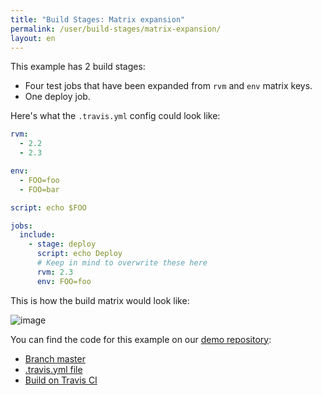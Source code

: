 ```yaml
---
title: "Build Stages: Matrix expansion"
permalink: /user/build-stages/matrix-expansion/
layout: en
---
```


This example has 2 build stages:

* Four test jobs that have been expanded from `rvm` and `env` matrix keys.
* One deploy job.

Here's what the `.travis.yml` config could look like:

```yaml
rvm:
  - 2.2
  - 2.3

env:
  - FOO=foo
  - FOO=bar

script: echo $FOO

jobs:
  include:
    - stage: deploy
      script: echo Deploy
      # Keep in mind to overwrite these here
      rvm: 2.3
      env: FOO=foo
```

This is how the build matrix would look like:

![image](https://cloud.githubusercontent.com/assets/2208/25853030/a3a41708-34cb-11e7-9560-bcec60350342.png)

You can find the code for this example on our [demo repository](https://github.com/travis-ci/build-stages-demo):

* [Branch master](https://github.com/travis-ci/build-stages-demo/tree/matrix-expansion)
* [.travis.yml file](https://github.com/travis-ci/build-stages-demo/blob/matrix-expansion/.travis.yml)
* [Build on Travis CI](https://travis-ci.org/travis-ci/build-stages-demo/builds/230344299)
